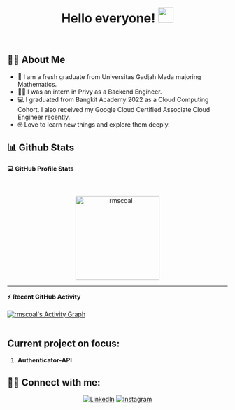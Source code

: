 <h1 align="center"> Hello everyone! <img src="https://media.giphy.com/media/hvRJCLFzcasrR4ia7z/giphy.gif" width="35"></h1>   

<br>

## :sassy_man: About Me

- :school: I am a fresh graduate from Universitas Gadjah Mada majoring Mathematics.
- :student: I was an intern in Privy as a Backend Engineer.
- :computer: I graduated from Bangkit Academy 2022 as a Cloud Computing Cohort. I also received my Google Cloud Certified Associate Cloud Engineer recently.
- :nerd_face: Love to learn new things and explore them deeply.

## 📊 Github Stats

  <summary><b>💻 GitHub Profile Stats</b></summary>
  <br/>
  <p align="center">
<!--   <p align="center">
   	<img alt="rmscoal's Github Stats" src="https://github-readme-stats.vercel.app/api?username=rmscoal&custom_title=RMSCoal's%20Github Stats&theme=ocean_dark&hide=contribs,prs" height="192px"/>
<br/> -->
  &nbsp;
	<br>
	  <img src="https://github-readme-stats.vercel.app/api?username=rmscoal&layout=compact&theme=ocean_dark" alt="rmscoal" height="192px"/>
  <br/>
  </p>

----

  <summary><b>⚡ Recent GitHub Activity</b></summary>
  <br/>
   <a href="https://github.com/rmscoal"><img alt="rmscoal's Activity Graph" src="https://activity-graph.herokuapp.com/graph?username=rmscoal&custom_title=RMSCoal's%20Contribution%20Graph&bg_color=151a28&color=92d534&line=764d9c&point=92d534&area=true&area_color=92d534&radius=4" /></a>
  <br/>

<br/>

## Current project on focus:
1. <b>Authenticator-API</b>


## 🙋‍♂️ Connect with me:

<p align="center">
  <a href="https://www.linkedin.com/in/rifky-satyana/"><img alt="LinkedIn" title="LinkedIn" src="https://img.shields.io/badge/-LinkedIn-0077B5?style=for-the-badge&logo=linkedin&logoColor=white"/></a>
  <a href="https://www.instagram.com/rms_coal/"><img alt="Instagram" title="Instagram" src="https://img.shields.io/badge/-Instagram-E1306C?style=for-the-badge&logo=instagram&logoColor=white"/></a>
</p>
